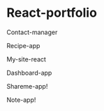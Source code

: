 # React-portfolio

Contact-manager

Recipe-app

My-site-react

Dashboard-app

Shareme-app!

Note-app!
